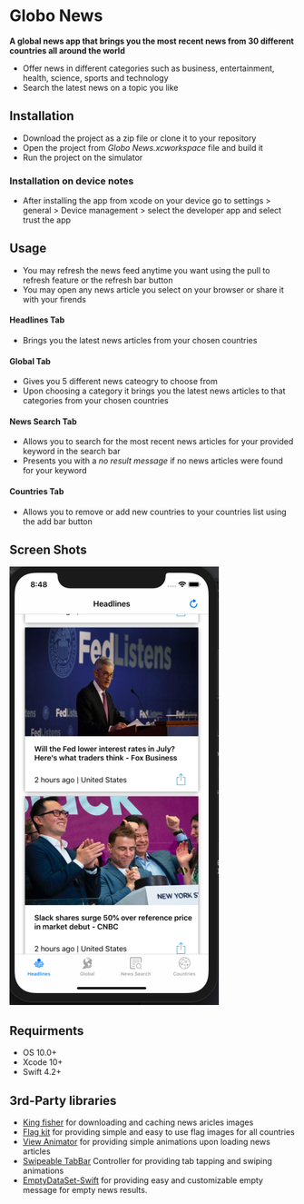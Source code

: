 # Globo News

**A global news app that brings you the most recent news from 30 different countries all around the world**

* Offer news in different categories such as business, entertainment, health, science, sports and technology
* Search the latest news on a topic you like

## Installation

* Download the project as a zip file or clone it to your repository
* Open the project from *Globo News.xcworkspace* file and build it
* Run the project on the simulator

### Installation on device notes

* After installing the app from xcode on your device go to settings > general > Device management > select the developer app and select trust the app 

## Usage

* You may refresh the news feed anytime you want using the pull to refresh feature or the refresh bar button
* You may open any news article you select on your browser or share it with your firends

#### Headlines Tab

* Brings you the latest news articles from your chosen countries

#### Global Tab

* Gives you 5 different news cateogry to choose from
* Upon choosing a category it brings you the latest news articles to that categories from your chosen countries

#### News Search Tab

* Allows you to search for the most recent news articles for your provided keyword in the search bar
* Presents you with a *no result message* if no news articles were found for your keyword

#### Countries Tab

* Allows you to remove or add new countries to your countries list using the add bar button 

## Screen Shots

![Headlines Screenshot](https://github.com/1AhmedYasser/Globo-News/blob/master/ScreenShots/HeadlinesScreenShot.png)
## Requirments

* OS 10.0+
* Xcode 10+
* Swift 4.2+

## 3rd-Party libraries

* [King fisher](https://github.com/onevcat/Kingfisher) for downloading and caching news aricles images
* [Flag kit](https://github.com/madebybowtie/FlagKit) for providing simple and easy to use flag images for all countries
* [View Animator](https://github.com/marcosgriselli/ViewAnimator) for providing simple animations upon loading news articles
* [Swipeable TabBar](https://github.com/marcosgriselli/SwipeableTabBarController) Controller for providing tab tapping and swiping animations
* [EmptyDataSet-Swift](https://github.com/Xiaoye220/EmptyDataSet-Swift) for providing easy and customizable empty message for empty news results.
